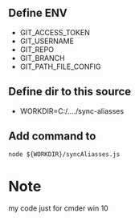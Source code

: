 ## Define ENV
* GIT_ACCESS_TOKEN
* GIT_USERNAME
* GIT_REPO
* GIT_BRANCH
* GIT_PATH_FILE_CONFIG

## Define dir to this source
* WORKDIR=C:/..../sync-aliasses

## Add command to
`node ${WORKDIR}/syncAliasses.js`

# Note
my code just for cmder win 10
